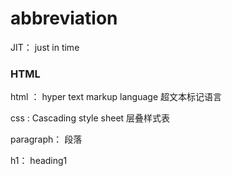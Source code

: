 # abbreviation

JIT： just in time









### HTML

html ： hyper text markup language  超文本标记语言

css : Cascading style sheet 层叠样式表

paragraph： 段落

h1： heading1









